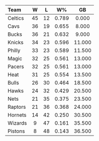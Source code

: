 | Team                             |  W  |  L  |  W%   |   GB   |
|:---------------------------------|:---:|:---:|:-----:|:------:|
| [](/r/bostonceltics) Celtics     | 45  | 12  | 0.789 | 0.000  |
| [](/r/clevelandcavs) Cavs        | 36  | 19  | 0.655 | 8.000  |
| [](/r/mkebucks) Bucks            | 36  | 21  | 0.632 | 9.000  |
| [](/r/nyknicks) Knicks           | 34  | 23  | 0.596 | 11.000 |
| [](/r/sixers) Philly             | 33  | 23  | 0.589 | 11.500 |
| [](/r/orlandomagic) Magic        | 32  | 25  | 0.561 | 13.000 |
| [](/r/pacers) Pacers             | 32  | 25  | 0.561 | 13.000 |
| [](/r/heat) Heat                 | 31  | 25  | 0.554 | 13.500 |
| [](/r/chicagobulls) Bulls        | 26  | 30  | 0.464 | 18.500 |
| [](/r/atlantahawks) Hawks        | 24  | 32  | 0.429 | 20.500 |
| [](/r/gonets) Nets               | 21  | 35  | 0.375 | 23.500 |
| [](/r/torontoraptors) Raptors    | 21  | 36  | 0.368 | 24.000 |
| [](/r/charlottehornets) Hornets  | 14  | 42  | 0.250 | 30.500 |
| [](/r/washingtonwizards) Wizards |  9  | 47  | 0.161 | 35.500 |
| [](/r/detroitpistons) Pistons    |  8  | 48  | 0.143 | 36.500 |